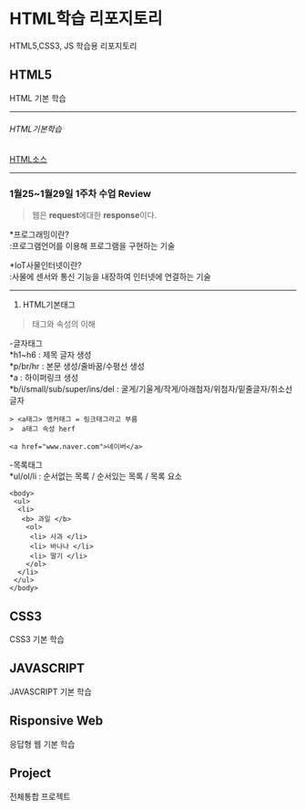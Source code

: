 # HTML학습 리포지토리

HTML5,CSS3, JS 학습용 리포지토리

## HTML5 
HTML 기본 학습

--------------------------------------------------------------------------

###### HTML기본학습
[HTML소스](https://github.com/hyojin-park24/Study-HTML/tree/main/01_HTML)

--------------------------------------------------------------------------

### 1월25~1월29일 1주차 수업 Review
> 웹은 **request**에대한 **response**이다.

*프로그래밍이란?   
 :프로그램언어를 이용해 프로그램을 구현하는 기술
 
*IoT사물인터넷이란?   
 :사물에 센서와 통신 기능을 내장하여 인터넷에 연결하는 기술
 
 -------------------------------------------------------------------------

1. HTML기본태그
>태그와 속성의 이해

 -글자태그   
 *h1~h6 : 제목 글자 생성   
 *p/br/hr : 본문 생성/줄바꿈/수평선 생성   
 *a : 하이퍼링크 생성    
 *b/i/small/sub/super/ins/del : 굴게/기울게/작게/아래첨자/위첨자/밑줄글자/취소선글자     
  
    > <a태그> 앵커태그 = 링크태그라고 부름    
    >  a태그 속성 herf
  ```
  <a href="www.naver.com">네이버</a>
  ```
 
 -목록태그   
  *ul/ol/li : 순서없는 목록 / 순서있는 목록 / 목록 요소    
  
  ```
  <body>
   <ul>
    <li> 
     <b> 과일 </b>
      <ol> 
       <li> 사과 </li>
       <li> 바나나 </li>
       <li> 딸기 </li>
      </ol>
    </li>
   </ul>
  </body> 
```

## CSS3
CSS3 기본 학습


## JAVASCRIPT 
JAVASCRIPT 기본 학습

## Risponsive Web
응답형 웹 기본 학습

## Project
전체통합 프로젝트
